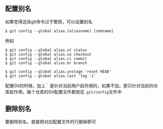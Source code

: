 ## 配置别名
如果觉得这些git命令过于繁琐，可以设置别名

    $ git config --global alias.[aliasname] [cmdname]

例如
```git
$ git config --global alias.st status
$ git config --global alias.co checkout
$ git config --global alias.ci commit
$ git config --global alias.br branch

$ git config --global alias.unstage 'reset HEAD'
$ git config --global alias.last 'log -1'
```

配置Git的时候，加上｀是针对当前用户起作用的，如果不加，那只针对当前的仓库起作用。每个仓库的Git配置文件都放在`.git/config`文件中

## 删除别名
要删除别名，直接把对应配置文件的行删掉即可
